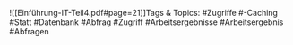 
![[Einführung-IT-Teil4.pdf#page=21]]Tags & Topics:
   #Zugriffe
   #-Caching
   #Statt
   #Datenbank
   #Abfrag
   #Zugriff
   #Arbeitsergebnisse
   #Arbeitsergebnis
   #Abfragen